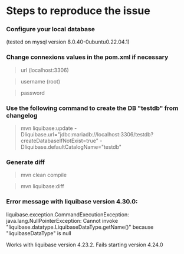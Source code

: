 # Steps to reproduce the issue

### Configure your local database 
(tested on mysql version 8.0.40-0ubuntu0.22.04.1)

### Change connexions values in the pom.xml if necessary
> url (localhost:3306)

> username (root)

> password

### Use the following command to create the DB "testdb" from changelog
> mvn liquibase:update -Dliquibase.url="jdbc:mariadb://localhost:3306/testdb?createDatabaseIfNotExist=true" -Dliquibase.defaultCatalogName="testdb"

### Generate diff
> mvn clean compile

> mvn liquibase:diff

### Error message with liquibase version 4.30.0:
liquibase.exception.CommandExecutionException: java.lang.NullPointerException: Cannot invoke "liquibase.datatype.LiquibaseDataType.getName()" because "liquibaseDataType" is null


Works with liquibase version 4.23.2. Fails starting version 4.24.0